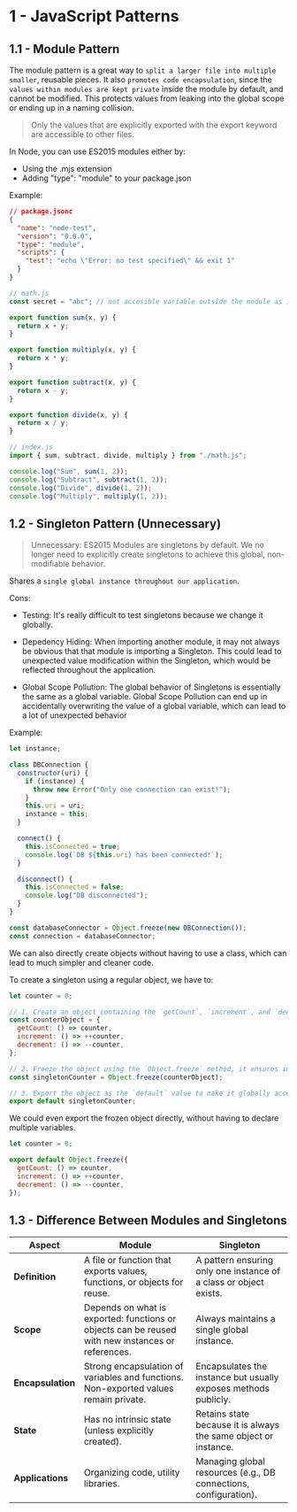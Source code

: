 # 1 - JavaScript Patterns

## 1.1 - Module Pattern

The module pattern is a great way to `split a larger file into multiple smaller`, reusable pieces.
It also `promotes code encapsulation`, since the `values within modules are kept private` inside the module by default, and cannot be modified. This protects values from leaking into the global scope or ending up in a naming collision.

> Only the values that are explicitly exported with the export keyword are accessible to other files.

In Node, you can use ES2015 modules either by:

- Using the .mjs extension
- Adding "type": "module" to your package.json

Example:

```json
// package.jsonc
{
  "name": "node-test",
  "version": "0.0.0",
  "type": "module",
  "scripts": {
    "test": "echo \"Error: no test specified\" && exit 1"
  }
}
```

```js
// math.js
const secret = "abc"; // not accesible variable outside the module as it hasn't been exported

export function sum(x, y) {
  return x + y;
}

export function multiply(x, y) {
  return x * y;
}

export function subtract(x, y) {
  return x - y;
}

export function divide(x, y) {
  return x / y;
}
```

```js
// index.js
import { sum, subtract, divide, multiply } from "./math.js";

console.log("Sum", sum(1, 2));
console.log("Subtract", subtract(1, 2));
console.log("Divide", divide(1, 2));
console.log("Multiply", multiply(1, 2));
```

## 1.2 - Singleton Pattern (Unnecessary)

> Unnecessary: ES2015 Modules are singletons by default. We no longer need to explicitly create singletons to achieve this global, non-modifiable behavior.

Shares a `single global instance throughout our application`.

Cons:

- Testing: It's really difficult to test singletons because we change it globally.

- Depedency Hiding: When importing another module, it may not always be obvious that that module is importing a Singleton. This could lead to unexpected value modification within the Singleton, which would be reflected throughout the application.

- Global Scope Pollution: The global behavior of Singletons is essentially the same as a global variable. Global Scope Pollution can end up in accidentally overwriting the value of a global variable, which can lead to a lot of unexpected behavior

Example:

```js
let instance;

class DBConnection {
  constructor(uri) {
    if (instance) {
      throw new Error("Only one connection can exist!");
    }
    this.uri = uri;
    instance = this;
  }

  connect() {
    this.isConnected = true;
    console.log(`DB ${this.uri} has been connected!`);
  }

  disconnect() {
    this.isConnected = false;
    console.log("DB disconnected");
  }
}

const databaseConnector = Object.freeze(new DBConnection());
const connection = databaseConnector;
```

We can also directly create objects without having to use a class, which can lead to much simpler and cleaner code.

To create a singleton using a regular object, we have to:

```js
let counter = 0;

// 1. Create an object containing the `getCount`, `increment`, and `decrement` method.
const counterObject = {
  getCount: () => counter,
  increment: () => ++counter,
  decrement: () => --counter,
};

// 2. Freeze the object using the `Object.freeze` method, it ensures immutability, which aligns with the singleton's non-modifiable behavior.
const singletonCounter = Object.freeze(counterObject);

// 3. Export the object as the `default` value to make it globally accessible.
export default singletonCounter;
```

We could even export the frozen object directly, without having to declare multiple variables.

```js
let counter = 0;

export default Object.freeze({
  getCount: () => counter,
  increment: () => ++counter,
  decrement: () => --counter,
});
```

## 1.3 - Difference Between Modules and Singletons

| Aspect            | **Module**                                                                                        | **Singleton**                                                     |
| ----------------- | ------------------------------------------------------------------------------------------------- | ----------------------------------------------------------------- |
| **Definition**    | A file or function that exports values, functions, or objects for reuse.                          | A pattern ensuring only one instance of a class or object exists. |
| **Scope**         | Depends on what is exported: functions or objects can be reused with new instances or references. | Always maintains a single global instance.                        |
| **Encapsulation** | Strong encapsulation of variables and functions. Non-exported values remain private.              | Encapsulates the instance but usually exposes methods publicly.   |
| **State**         | Has no intrinsic state (unless explicitly created).                                               | Retains state because it is always the same object or instance.   |
| **Applications**  | Organizing code, utility libraries.                                                               | Managing global resources (e.g., DB connections, configuration).  |
